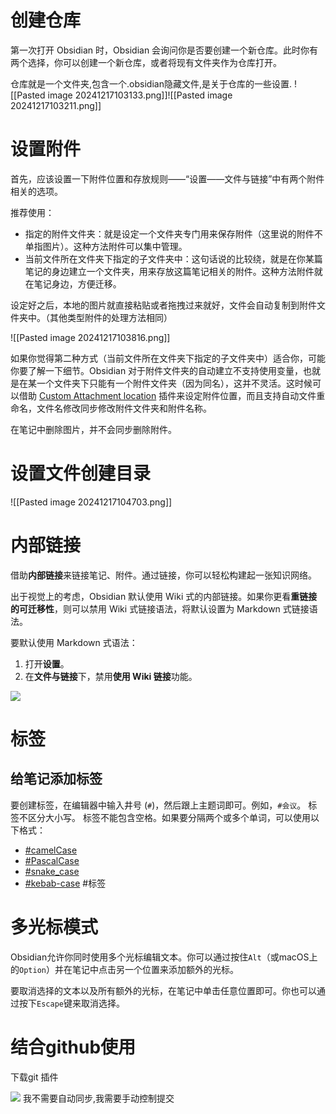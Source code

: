 # 创建仓库

第一次打开 Obsidian 时，Obsidian 会询问你是否要创建一个新仓库。此时你有两个选择，你可以创建一个新仓库，或者将现有文件夹作为仓库打开。

仓库就是一个文件夹,包含一个.obsidian隐藏文件,是关于仓库的一些设置.
![[Pasted image 20241217103133.png]]![[Pasted image 20241217103211.png]]

# 设置附件

首先，应该设置一下附件位置和存放规则——“设置——文件与链接”中有两个附件相关的选项。

推荐使用：

- 指定的附件文件夹：就是设定一个文件夹专门用来保存附件（这里说的附件不单指图片）。这种方法附件可以集中管理。
- 当前文件所在文件夹下指定的子文件夹中：这句话说的比较绕，就是在你某篇笔记的身边建立一个文件夹，用来存放这篇笔记相关的附件。这种方法附件就在笔记身边，方便迁移。

设定好之后，本地的图片就直接粘贴或者拖拽过来就好，文件会自动复制到附件文件夹中。（其他类型附件的处理方法相同）

![[Pasted image 20241217103816.png]]

如果你觉得第二种方式（当前文件所在文件夹下指定的子文件夹中）适合你，可能你要了解一下细节。Obsidian 对于附件文件夹的自动建立不支持使用变量，也就是在某一个文件夹下只能有一个附件文件夹（因为同名），这并不灵活。这时候可以借助 [Custom Attachment location](https://github.com/RainCat1998/obsidian-custom-attachment-location) 插件来设定附件位置，而且支持自动文件重命名，文件名修改同步修改附件文件夹和附件名称。

在笔记中删除图片，并不会同步删除附件。

# 设置文件创建目录


![[Pasted image 20241217104703.png]]

# 内部链接

借助**内部链接**来链接笔记、附件。通过链接，你可以轻松构建起一张知识网络。

出于视觉上的考虑，Obsidian 默认使用 Wiki 式的内部链接。如果你更看**重链接的可迁移性**，则可以禁用 Wiki 式链接语法，将默认设置为 Markdown 式链接语法。

要默认使用 Markdown 式语法：
1. 打开**设置**。
2. 在**文件与链接**下，禁用**使用 Wiki 链接**功能。

![](Pasted%20image%2020241217110251.png)


# 标签

## 给笔记添加标签
要创建标签，在编辑器中输入井号 (`#`)，然后跟上主题词即可。例如，`#会议`。
标签不区分大小写。
标签不能包含空格。如果要分隔两个或多个单词，可以使用以下格式：
- [#camelCase](https://publish.obsidian.md/#camelCase)
- [#PascalCase](https://publish.obsidian.md/#PascalCase)
- [#snake_case](https://publish.obsidian.md/#snake_case)
- [#kebab-case](https://publish.obsidian.md/#kebab-case)
#标签


# 多光标模式

Obsidian允许你同时使用多个光标编辑文本。你可以通过按住`Alt`（或macOS上的`Option`）并在笔记中点击另一个位置来添加额外的光标。

要取消选择的文本以及所有额外的光标，在笔记中单击任意位置即可。你也可以通过按下`Escape`键来取消选择。


# 结合github使用

下载git 插件

![](Pasted%20image%2020241217131400.png)
我不需要自动同步,我需要手动控制提交